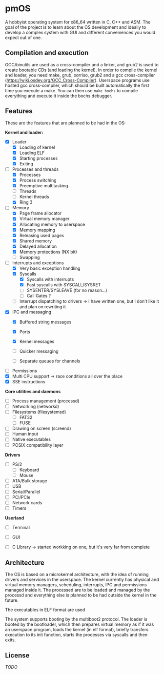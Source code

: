 # pmOS


A hobbyist operating system for x86_64 written in C, C++ and ASM. The goal of the project is to learn about the OS development and ideally to develop a complex system with GUI and different conveniences you would expect out of one.

## Compilation and execution

GCC/binutils are used as a cross-compiler and a linker, and grub2 is used to create bootable CDs (and loading the kernel). In order to compile the kernel and loader, you need make, grub, xorriso, grub2 and a gcc cross-compiler (https://wiki.osdev.org/GCC_Cross-Compiler). Userspace programs use hosted gcc cross-compiler, which should be built automatically the first time you execute a make. You can then use `make bochs` to compile everything and execute it inside the bochs debugger.

## Features
These are the features that are planned to be had in the OS:

**Kernel and loader:**
- [x] Loader
  - [x] Loading of kernel
  - [x] Loading ELF
  - [x] Starting processes
  - [x] Exiting

- [ ] Processes and threads
  - [x] Processes
  - [x] Process switching
  - [x] Preemptive multitasking
  - [ ] Threads
  - [ ] Kernel threads
  - [x] Ring 3

- [ ] Memory
  - [x] Page frame allocator
  - [x] Virtual memory manager
  - [x] Allocating memory to userspace
  - [x] Memory mapping
  - [x] Releasing used pages
  - [x] Shared memory
  - [x] Delayed allocation
  - [x] Memory protections (NX bit)
  - [ ] Swapping

- [ ] Interrupts and exceptions
  - [x] Very basic exception handling
  - [x] Syscalls
    - [x] Syscalls with interrupts
    - [x] Fast syscalls with SYSCALL/SYSRET
    - [ ] SYSENTER/SYSLEAVE (for no reason...)
    - [ ] Call Gates ?
  - [ ] Interrupt dispatching to drivers -> I have written one, but I don't like it and plan on rewriting it

- [x] IPC and messaging
  - [x] Buffered string messages
  - [x] Ports
  - [x] Kernel messages
  - [ ] Quicker messaging
  - [ ] Separate queues for channels

  
- [ ] Permissions
- [x] Multi CPU support -> race conditions all over the place
- [X] SSE instructions

**Core utilities and daemons**
- [ ] Process management (processd)
- [ ] Networking (networkd)
- [ ] Filesystems (filesystemsd)
  - [ ] FAT32
  - [ ] FUSE
- [ ] Drawing on screen (screend)
- [ ] Human input
- [ ] Native executables
- [ ] POSIX compatibility layer

**Drivers**
- [ ] PS/2
  - [ ] Keyboard
  - [ ] Mouse
- [ ] ATA/Bulk storage
- [ ] USB
- [ ] Serial/Parallel
- [ ] PCI/PCIe
- [ ] Network cards
- [ ] Timers

**Userland**
- [ ] Terminal
- [ ] GUI
- [ ] C Library -> started workking on one, but it's very far from complete


## Architecture

The OS is based on a microkernel architecture, with the idea of running drivers and services in the userspace. The kernel currently has physical and virtual memory managers, scheduling, interrupts, IPC and permissions managed inside it. The processed are to be loaded and managed by the processd and everything else is planned to be had outside the kernel in the future.

The executables in ELF format are used

The system supports booting by the multiboot2 protocol. The loader is booted by the bootloader, which then prepares virtual memory as if it was an userspace program, loads the kernel (in elf format), briefly transfers execution to its init function, starts the processes via syscalls and then exits.

## License

_TODO_